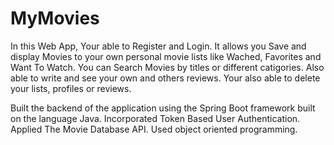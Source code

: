 # MyMovies
In this Web App, Your able to Register and Login. It allows you Save and display Movies to your own personal movie lists like Wached, Favorites and Want To Watch. 
You can Search Movies by titles or different catigories. Also able to write and see your own and others reviews. Your also able to delete your lists, profiles or reviews. 

Built the backend of the application using the Spring Boot framework built on the language Java. Incorporated Token Based User Authentication. Applied The Movie Database API.
Used object oriented programming. 
